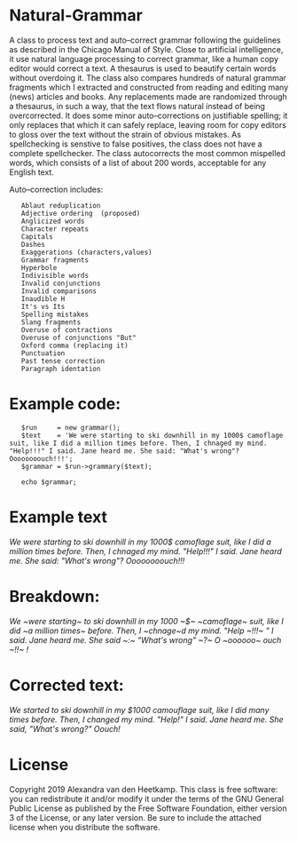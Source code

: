 # Natural-Grammar

A class to process text and auto–correct grammar following the guidelines as described in the Chicago Manual of Style. Close to artificial intelligence, it use natural language processing to correct grammar, like a human copy editor would correct a text. A thesaurus is used to beautify certain words without overdoing it. The class also compares hundreds of natural grammar fragments which I extracted and constructed from reading and editing many (news) articles and books. Any replacements made are randomized through a thesaurus, in such a way, that the text flows natural instead of being overcorrected. It does some minor auto–corrections on justifiable spelling; it only replaces that which it can safely replace, leaving room for copy editors to gloss over the text without the strain of obvious mistakes. As spellchecking is senstive to false positives, the class does not have a complete spellchecker. The class autocorrects the most common mispelled words, which consists of a list of about 200 words, acceptable for any English text. 

Auto–correction includes:

       Ablaut reduplication
       Adjective ordering  (proposed)
       Anglicized words
       Character repeats
       Capitals
       Dashes
       Exaggerations (characters,values)
       Grammar fragments
       Hyperbole
       Indivisible words
       Invalid conjunctions
       Invalid comparisons
       Inaudible H
       It's vs Its
       Spelling mistakes
       Slang fragments
       Overuse of contractions
       Overuse of conjunctions "But"
       Oxford comma (replacing it)
       Punctuation
       Past tense correction
       Paragraph identation

       
# Example code:
       $run     = new grammar();
       $text    = 'We were starting to ski downhill in my 1000$ camoflage suit, like I did a million times before. Then, I chnaged my mind. "Help!!!" I said. Jane heard me. She said: "What's wrong"? Oooooooouch!!!';
       $grammar = $run->grammary($text);
       
       echo $grammar;
       
# Example text
*We were starting to ski downhill in my 1000$ camoflage suit, like I did a million times before. Then, I chnaged my mind. "Help!!!" I said. Jane heard me. She said: "What's wrong"? Oooooooouch!!!*

# Breakdown:
*We ~were starting~ to ski downhill in my 1000 ~$~ ~camoflage~ suit, like I did ~a million times~ before. 
Then, I ~chnage~d my mind. 
"Help ~!!!~ " I said. 
Jane heard me. 
She said ~:~ "What's wrong" ~?~ 
O ~oooooo~ ouch ~!!~ !*
       
# Corrected text: 
*We started to ski downhill in my $1000 camouflage suit, like I did many times before. 
Then, I changed my mind. 
"Help!" I said. 
Jane heard me. 
She said, "What's wrong?" 
Oouch!*

# License
Copyright 2019 Alexandra van den Heetkamp.
This class is free software: you can redistribute it and/or modify it under the terms of the GNU General Public License as published      by the Free Software Foundation, either version 3 of the License, or any later version. Be sure to include the attached license when you distribute the software.   
